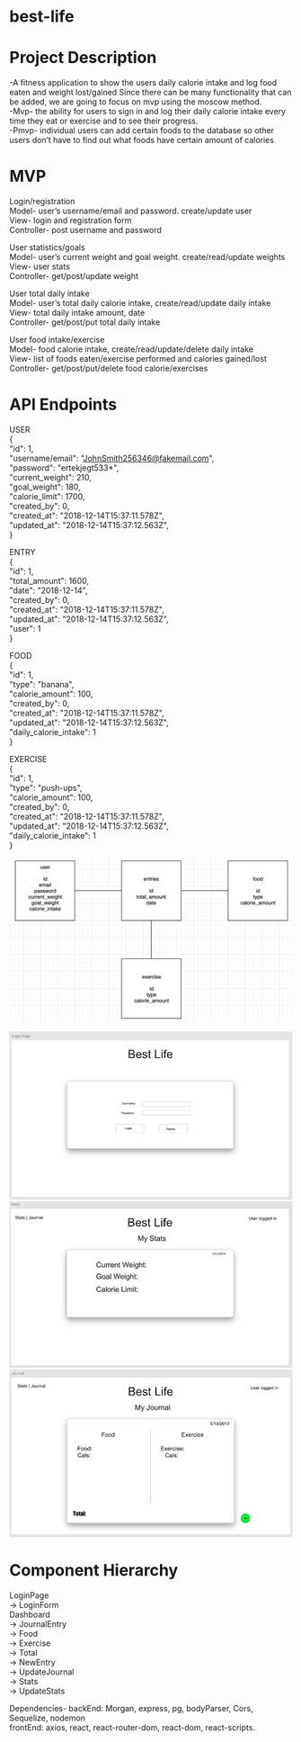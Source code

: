 # best-life

# Project Description
-A fitness application to show the users daily calorie intake and log food eaten and weight lost/gained
Since there can be many functionality that can be added, we are going to focus on mvp using the moscow method.  <br />
-Mvp- the ability for users to sign in and log their daily calorie intake every time they eat or exercise and to see their progress.  <br />
-Pmvp- individual users can add certain foods to the database so other users don’t have to find out what foods have certain amount of calories <br />
 
# MVP
Login/registration <br />
Model- user’s username/email and password. create/update user <br />
View- login and registration form <br />
Controller- post username and password <br />

User statistics/goals <br />
Model- user’s current weight and goal weight. create/read/update weights <br />
View- user stats <br />
Controller- get/post/update weight <br />
 
User total daily intake <br />
Model- user’s total daily calorie intake, create/read/update daily intake <br />
View- total daily intake amount, date <br />
Controller- get/post/put total daily intake <br />
 
User food intake/exercise <br />
Model- food calorie intake, create/read/update/delete daily intake <br />
View- list of foods eaten/exercise performed and calories gained/lost <br />
Controller- get/post/put/delete food calorie/exercises <br />
 

# API Endpoints

USER <br />
{  <br />
  "id": 1,  <br />
  "username/email": "JohnSmith256346@fakemail.com", <br />
  "password": "ertekjegt533*", <br />
  "current_weight": 210, <br />
  "goal_weight": 180, <br />
  "calorie_limit": 1700, <br />
  "created_by": 0, <br />
  "created_at": "2018-12-14T15:37:11.578Z", <br />
  "updated_at": "2018-12-14T15:37:12.563Z", <br />
}

 
ENTRY <br />
{ <br />
  "id": 1, <br />
  "total_amount": 1600, <br />
  "date": "2018-12-14", <br />
  "created_by": 0, <br />
  "created_at": "2018-12-14T15:37:11.578Z", <br />
  "updated_at": "2018-12-14T15:37:12.563Z", <br />
  "user": 1 <br />
}
 
FOOD <br />
{ <br />
  "id": 1, <br />
  "type": "banana", <br />
  "calorie_amount": 100, <br />
  "created_by": 0, <br />
  "created_at": "2018-12-14T15:37:11.578Z", <br />
  "updated_at": "2018-12-14T15:37:12.563Z", <br />
  "daily_calorie_intake": 1 <br />
}

EXERCISE <br />
{ <br />
  "id": 1, <br />
  "type": "push-ups", <br />
  "calorie_amount": 100, <br />
  "created_by": 0, <br />
  "created_at": "2018-12-14T15:37:11.578Z", <br />
  "updated_at": "2018-12-14T15:37:12.563Z", <br />
  "daily_calorie_intake": 1 <br />
}

![alt text](wireframes/erd.png "erd")

![alt text](wireframes/login.png "login")
![alt text](wireframes/stats.png "stats")
![alt text](wireframes/journal.png "journal")


# Component Hierarchy
LoginPage <br />
-> LoginForm <br />
Dashboard <br />
-> JournalEntry <br />
   -> Food <br />
   -> Exercise <br />
   -> Total <br />
   -> NewEntry <br />
   -> UpdateJournal <br />
-> Stats <br />
   -> UpdateStats <br />
 
Dependencies- backEnd: Morgan, express, pg, bodyParser, Cors, Sequelize, nodemon <br />
 frontEnd: axios, react, react-router-dom, react-dom, react-scripts. <br />
